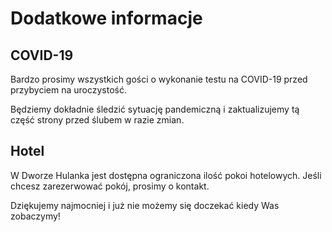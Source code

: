 <h1>Dodatkowe informacje</h1>
<h2>COVID-19</h2>

<p>Bardzo prosimy wszystkich gości o wykonanie testu na COVID-19 przed przybyciem na uroczystość.</p>
<p>Będziemy dokładnie śledzić sytuację pandemiczną i zaktualizujemy tą część strony przed ślubem w razie zmian.</p>

<h2>Hotel</h2>
<p>W Dworze Hulanka jest dostępna ograniczona ilość pokoi hotelowych. Jeśli chcesz zarezerwować pokój, prosimy o kontakt.</p>
<p>Dziękujemy najmocniej i już nie możemy się doczekać kiedy Was zobaczymy!</p>
